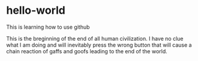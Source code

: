 # hello-world
This is learning how to use github

This is the breginning of the end of all human civilization.  I have no clue what I am doing and will inevitably press the wrong button that will cause a chain reaction of gaffs and goofs leading to the end of the world. 
